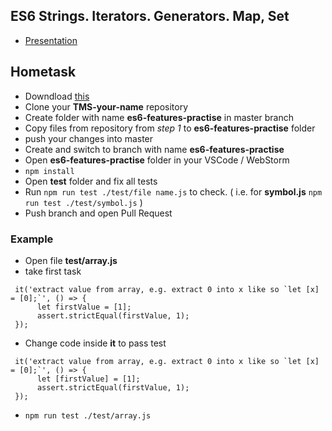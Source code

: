 ## ES6 Strings. Iterators. Generators. Map, Set

* [Presentation](https://slides.com/danielsuleiman/es6#/3)



## Hometask
* Downdload [this](https://github.com/tr3v3r/es6-features-practise)
* Clone your **TMS-your-name** repository
* Create folder with name **es6-features-practise** in master branch
* Copy files from repository from *step 1* to **es6-features-practise** folder
* push your changes into master
* Create and switch to branch with name **es6-features-practise**
* Open **es6-features-practise** folder in your VSCode / WebStorm
* `npm install`
* Open **test** folder and fix all tests
* Run `npm run test ./test/file name.js` to check. ( i.e. for **symbol.js** `npm run test ./test/symbol.js` )
* Push branch and open Pull Request

### Example
* Open file **test/array.js**
* take first task
```
 it('extract value from array, e.g. extract 0 into x like so `let [x] = [0];`', () => {
      let firstValue = [1];
      assert.strictEqual(firstValue, 1);
 });
```
* Change code inside **it** to pass test
```
 it('extract value from array, e.g. extract 0 into x like so `let [x] = [0];`', () => {
      let [firstValue] = [1];
      assert.strictEqual(firstValue, 1);
 });
```
* `npm run test ./test/array.js`
